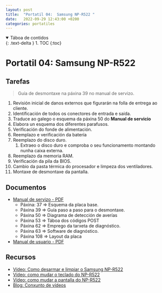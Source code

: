 ```yaml
---
layout: post
title:  "Portatil 04:  Samsung NP-R522 "
date:   2022-09-29 12:43:00 +0200
categories: portatiles
---
```


<details open markdown="block">
  <summary>
    Táboa de contidos
  </summary>
  {: .text-delta }
1. TOC
{:toc}
</details>


# Portatil 04:  Samsung NP-R522

## Tarefas
> Guía de desmontaxe na páxina 39 no manual de servizo. 

1. Revisión inicial de danos externos que figurarán na folla de entrega ao cliente. 
2. Identificación de todos os conectores de entrada e saída.
3. Traduce ao galego o esquema da páxina 50 do **Manual de servicio**
4. Elabora un esquema dos diferentes parafusos. 
5. Verificación do fonde de alimentación. 
6. Reemplazo e verificación da batería
7. Reemplazo do disco duro. 
   1. Extraeo o disco duro e comproba o seu funcionamento montando nunha caixa externa.
8. Reemplazo da memoria RAM. 
9. Verificación da pila da BIOS. 
10. Cambio da pasta térmica do procesador e limpeza dos ventiladores. 
11. Montaxe de desmontaxe da pantalla.


## Documentos
* [Manual de servizo - PDF ]({{site.baseurl}}/taller/portatil/04/manual_servicio_samsung_r522_bonn.pdf)
  * Páxina: 37 => Esquema da placa base.
  * Páxina 39 => Guía paso a paso para o desmontaxe.
  * Páxina 50 => Diagrama de detección de averías  
  * Páxina 53 => Táboa dos códigos POST 
  * Páxina 62 => Emprego da tarxeta de diagnóstico.
  * Páxina 63 => Software de diagnóstico. 
  * Páxina 108 => Layout da placa
* [Manual de usuario - PDF ]({{site.baseurl}}/taller/portatil/04/ManualUsuarioSamsung-NP-R522.pdf)
 
## Recursos
 - [Vídeo: Como desarmar e limpiar o Samsung NP-R522](https://www.youtube.com/watch?v=hh9Puu94nMg&ab_channel=How-FixIT)
 - [Vídeo:  como mudar o teclado do NP-R522 ](https://www.youtube.com/watch?v=_TMen-HQybU&ab_channel=How-FixIT)
 - [Vídeo:  como mudar a pantalla do NP-R522 ](https://www.youtube.com/watch?v=T_UkiKi7Jew&ab_channel=How-FixIT)
 - [Blog: Conxunto de vídeos](https://www.how-fixit.com/laptop-repair-guides/samsung-laptop/samsung-r518-r520-r522/)

